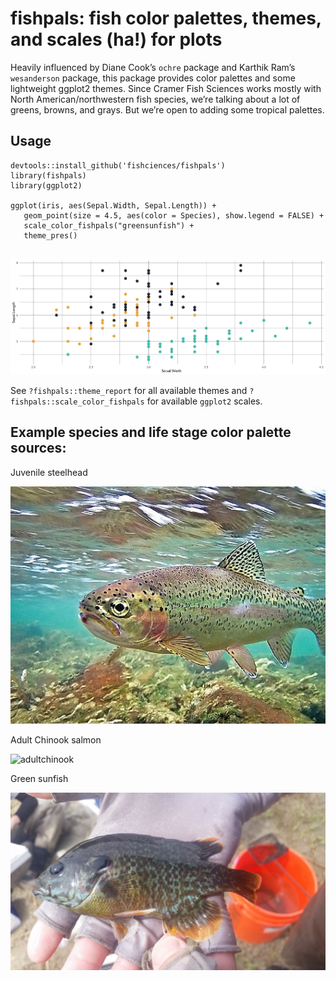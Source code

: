 
<!-- README.md is generated from README.Rmd. Please edit that file -->

# fishpals: fish color palettes, themes, and scales (ha\!) for plots

Heavily influenced by Diane Cook’s `ochre` package and Karthik Ram’s
`wesanderson` package, this package provides color palettes and some
lightweight ggplot2 themes. Since Cramer Fish Sciences works mostly with
North American/northwestern fish species, we’re talking about a lot of
greens, browns, and grays. But we’re open to adding some tropical
palettes.

## Usage

``` 
devtools::install_github('fishciences/fishpals')
library(fishpals)
library(ggplot2)

ggplot(iris, aes(Sepal.Width, Sepal.Length)) +
   geom_point(size = 4.5, aes(color = Species), show.legend = FALSE) +
   scale_color_fishpals("greensunfish") +
   theme_pres()
   
```

![ggplot2\_example](https://raw.githubusercontent.com/fishsciences/fishpals/master/fishphotos/ggplot2_example.jpeg)

See `?fishpals::theme_report` for all available themes and
`?fishpals::scale_color_fishpals` for available `ggplot2` scales.

## Example species and life stage color palette sources:

Juvenile
steelhead

![juvenilesteelehad2](https://raw.githubusercontent.com/fishsciences/fishpals/master/fishphotos/juvenile_steelhead2.jpg)

Adult Chinook
salmon

![adultchinook](https://c1.staticflickr.com/9/8614/30177831831_4194c59228_b.jpg)

Green
sunfish

![greensunfish](https://raw.githubusercontent.com/fishsciences/fishpals/master/fishphotos/green_sunfish.jpg)

